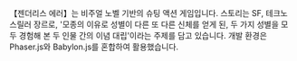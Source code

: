 【젠더리스 에러】는
비주얼 노벨 기반의 슈팅 액션 게임입니다.
스토리는 SF, 테크노 스릴러 장르로, '모종의 이유로 성별이 다른 또 다른 신체를 얻게 된, 두 가지 성별을 모두 경험해 본 두 인물 간의 이념 대립'이라는 주제를 담고 있습니다.
개발 환경은 Phaser.js와 Babylon.js를 혼합하여 활용했습니다.
